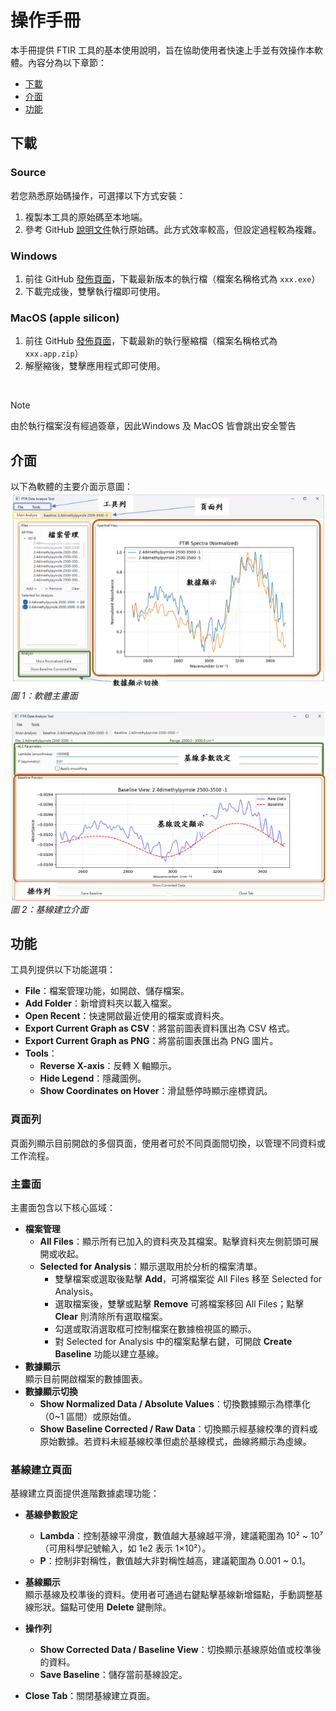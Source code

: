 # 操作手冊
本手冊提供 FTIR 工具的基本使用說明，旨在協助使用者快速上手並有效操作本軟體。內容分為以下章節：
- [下載](#下載)
- [介面](#介面)
- [功能](#功能)

## 下載
### Source
若您熟悉原始碼操作，可選擇以下方式安裝：
1. 複製本工具的原始碼至本地端。
2. 參考 GitHub [說明文件](https://github.com/JRay-Lin/ftir-tools/blob/master/README.md)執行原始碼。此方式效率較高，但設定過程較為複雜。


### Windows
1. 前往 GitHub [發佈頁面](https://github.com/JRay-Lin/ftir-tools/releases)，下載最新版本的執行檔（檔案名稱格式為 ```xxx.exe```）
2. 下載完成後，雙擊執行檔即可使用。

### MacOS (apple silicon)
1. 前往 GitHub [發佈頁面](https://github.com/JRay-Lin/ftir-tools/releases)，下載最新的執行壓縮檔（檔案名稱格式為 ```xxx.app.zip```）
2. 解壓縮後，雙擊應用程式即可使用。

</br>

> [!NOTE]
> 由於執行檔案沒有經過簽章，因此Windows 及 MacOS 皆會跳出安全警告
 

## 介面
以下為軟體的主要介面示意圖：
![主畫面](image/main_screen.png)
*圖 1：軟體主畫面*

![基線建立](image/baseline.png)
*圖 2：基線建立介面*

## 功能
工具列提供以下功能選項：

- **File**：檔案管理功能，如開啟、儲存檔案。
- **Add Folder**：新增資料夾以載入檔案。
- **Open Recent**：快速開啟最近使用的檔案或資料夾。
- **Export Current Graph as CSV**：將當前圖表資料匯出為 CSV 格式。
- **Export Current Graph as PNG**：將當前圖表匯出為 PNG 圖片。
- **Tools**：
  - **Reverse X-axis**：反轉 X 軸顯示。
  - **Hide Legend**：隱藏圖例。
  - **Show Coordinates on Hover**：滑鼠懸停時顯示座標資訊。

### 頁面列

頁面列顯示目前開啟的多個頁面，使用者可於不同頁面間切換，以管理不同資料或工作流程。

### 主畫面

主畫面包含以下核心區域：

- **檔案管理**
  - **All Files**：顯示所有已加入的資料夾及其檔案。點擊資料夾左側箭頭可展開或收起。
  - **Selected for Analysis**：顯示選取用於分析的檔案清單。
    - 雙擊檔案或選取後點擊 **Add**，可將檔案從 All Files 移至 Selected for Analysis。
    - 選取檔案後，雙擊或點擊 **Remove** 可將檔案移回 All Files；點擊 **Clear** 則清除所有選取檔案。
    - 勾選或取消選取框可控制檔案在數據檢視區的顯示。
    - 對 Selected for Analysis 中的檔案點擊右鍵，可開啟 **Create Baseline** 功能以建立基線。
- **數據顯示**\
  顯示目前開啟檔案的數據圖表。
- **數據顯示切換**
  - **Show Normalized Data / Absolute Values**：切換數據顯示為標準化（0\~1 區間）或原始值。
  - **Show Baseline Corrected / Raw Data**：切換顯示經基線校準的資料或原始數據。若資料未經基線校準但處於基線模式，曲線將顯示為虛線。

### 基線建立頁面

基線建立頁面提供進階數據處理功能：

- **基線參數設定**
  - **Lambda**：控制基線平滑度，數值越大基線越平滑，建議範圍為 10² \~ 10⁷（可用科學記號輸入，如 1e2 表示 1×10²）。
  - **P**：控制非對稱性，數值越大非對稱性越高，建議範圍為 0.001 \~ 0.1。
- **基線顯示**\
  顯示基線及校準後的資料。使用者可通過右鍵點擊基線新增錨點，手動調整基線形狀。錨點可使用 **Delete** 鍵刪除。
- **操作列**
  - **Show Corrected Data / Baseline View**：切換顯示基線原始值或校準後的資料。
  - **Save Baseline**：儲存當前基線設定。

- **Close Tab**：關閉基線建立頁面。
